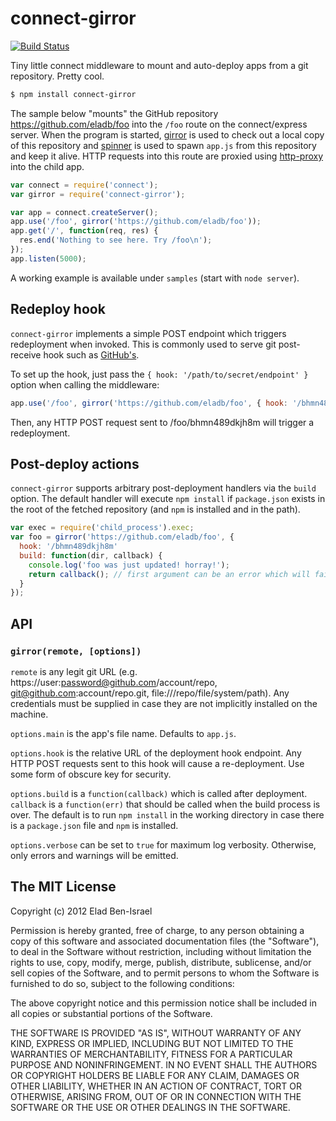 # connect-girror

[![Build Status](https://secure.travis-ci.org/eladb/node-connect-girror.png?branch=master)](http://travis-ci.org/eladb/node-connect-girror)

Tiny little connect middleware to mount and auto-deploy apps from a git repository. Pretty cool.

```bash
$ npm install connect-girror
```

The sample below "mounts" the GitHub repository https://github.com/eladb/foo into the `/foo`
route on the connect/express server. When the program is started, [girror](https://github.com/eladb/node-girror) is used to check out a local copy of this repository and [spinner](https://github.com/eladb/node-spinner) is used to spawn `app.js` from this repository and keep it alive. HTTP requests into this route are proxied using [http-proxy](https://github.com/nodejitsu/node-http-proxy) into the child app.

```js
var connect = require('connect');
var girror = require('connect-girror');

var app = connect.createServer();
app.use('/foo', girror('https://github.com/eladb/foo'));
app.get('/', function(req, res) {
  res.end('Nothing to see here. Try /foo\n');
});
app.listen(5000);
```

A working example is available under `samples` (start with `node server`).

## Redeploy hook

`connect-girror` implements a simple POST endpoint which triggers redeployment when invoked.
This is commonly used to serve git post-receive hook such as [GitHub's](http://help.github.com/post-receive-hooks).

To set up the hook, just pass the `{ hook: '/path/to/secret/endpoint' }` option when calling the middleware:

```js
app.use('/foo', girror('https://github.com/eladb/foo', { hook: '/bhmn489dkjh8m' }));
```

Then, any HTTP POST request sent to /foo/bhmn489dkjh8m will trigger a redeployment.

## Post-deploy actions

`connect-girror` supports arbitrary post-deployment handlers via the `build` option.
The default handler will execute `npm install` if `package.json` exists in the root of the
fetched repository (and `npm` is installed and in the path).

```js
var exec = require('child_process').exec;
var foo = girror('https://github.com/eladb/foo', { 
  hook: '/bhmn489dkjh8m' 
  build: function(dir, callback) {
    console.log('foo was just updated! horray!');
    return callback(); // first argument can be an error which will fail the deployment
  }
});
```

## API

### `girror(remote, [options])`

`remote` is any legit git URL (e.g. https://user:password@github.com/account/repo, git@github.com:account/repo.git, file:///repo/file/system/path). Any credentials must be supplied in case they are not implicitly installed on the machine.

`options.main` is the app's file name. Defaults to `app.js`.

`options.hook` is the relative URL of the deployment hook endpoint. Any HTTP POST requests sent to this hook will cause a re-deployment. Use some form of obscure key for security.

`options.build` is a `function(callback)` which is called after deployment. `callback` is a `function(err)` that should be called when the build process is over. The default is to run `npm install` in the working directory in case there is a `package.json` file and `npm` is installed.

`options.verbose` can be set to `true` for maximum log verbosity. Otherwise, only errors and warnings will be emitted.

## The MIT License

Copyright (c) 2012 Elad Ben-Israel

Permission is hereby granted, free of charge, to any person obtaining a copy of this software and associated documentation files (the "Software"), to deal in the Software without restriction, including without limitation the rights to use, copy, modify, merge, publish, distribute, sublicense, and/or sell copies of the Software, and to permit persons to whom the Software is furnished to do so, subject to the following conditions:

The above copyright notice and this permission notice shall be included in all copies or substantial portions of the Software.

THE SOFTWARE IS PROVIDED "AS IS", WITHOUT WARRANTY OF ANY KIND, EXPRESS OR IMPLIED, INCLUDING BUT NOT LIMITED TO THE WARRANTIES OF MERCHANTABILITY, FITNESS FOR A PARTICULAR PURPOSE AND NONINFRINGEMENT. IN NO EVENT SHALL THE AUTHORS OR COPYRIGHT HOLDERS BE LIABLE FOR ANY CLAIM, DAMAGES OR OTHER LIABILITY, WHETHER IN AN ACTION OF CONTRACT, TORT OR OTHERWISE, ARISING FROM, OUT OF OR IN CONNECTION WITH THE SOFTWARE OR THE USE OR OTHER DEALINGS IN THE SOFTWARE.
